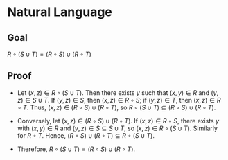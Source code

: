 # Natural Language

## Goal

$R \circ (S \cup T) = (R \circ S) \cup (R \circ T)$

## Proof

- Let $(x, z) \in R \circ (S \cup T)$. Then there exists $y$ such that $(x, y) \in R$ and $(y, z) \in S \cup T$. If $(y, z) \in S$, then $(x, z) \in R \circ S$; if $(y, z) \in T$, then $(x, z) \in R \circ T$. Thus, $(x, z) \in (R \circ S) \cup (R \circ T)$, so $R \circ (S \cup T) \subseteq (R \circ S) \cup (R \circ T)$.

- Conversely, let $(x, z) \in (R \circ S) \cup (R \circ T)$. If $(x, z) \in R \circ S$, there exists $y$ with $(x, y) \in R$ and $(y, z) \in S \subseteq S \cup T$, so $(x, z) \in R \circ (S \cup T)$. Similarly for $R \circ T$. Hence, $(R \circ S) \cup (R \circ T) \subseteq R \circ (S \cup T)$.

- Therefore, $R \circ (S \cup T) = (R \circ S) \cup (R \circ T)$.